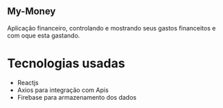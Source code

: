 

## My-Money

Aplicação financeiro, controlando e mostrando seus gastos financeitos e com oque esta gastando.

# Tecnologias usadas

* Reactjs 
* Axios para integração com Apis
* Firebase para armazenamento dos dados
